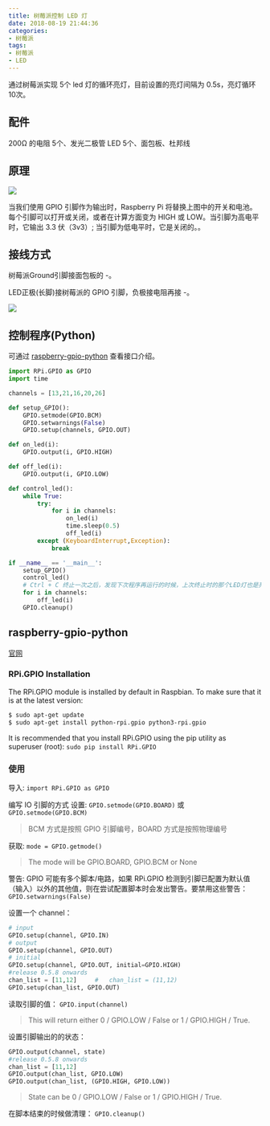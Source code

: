 ```yaml
---
title: 树莓派控制 LED 灯
date: 2018-08-19 21:44:36
categories: 
- 树莓派
tags: 
- 树莓派 
- LED
---
```

通过树莓派实现 5个 led 灯的循环亮灯，目前设置的亮灯间隔为 0.5s，亮灯循环 10次。

## 配件

200Ω 的电阻 5个、发光二极管 LED 5个、面包板、杜邦线

## 原理

![](https://ws3.sinaimg.cn/large/006tKfTcly1fjlt2uriifj30dx06rmxi.jpg)

当我们使用 GPIO 引脚作为输出时，Raspberry Pi 将替换上图中的开关和电池。每个引脚可以打开或关闭，或者在计算方面变为
 HIGH 或 LOW。当引脚为高电平时，它输出 3.3 伏（3v3）; 当引脚为低电平时，它是关闭的。。

<!--more-->

## 接线方式

树莓派Ground引脚接面包板的 -。

LED正极(长脚)接树莓派的 GPIO 引脚，负极接电阻再接 -。

![](https://ws2.sinaimg.cn/large/006tKfTcly1fjlt39xn7jj31kw1q24or.jpg)

## 控制程序(Python)

可通过 [raspberry-gpio-python](#jump) 查看接口介绍。
```python
import RPi.GPIO as GPIO
import time

channels = [13,21,16,20,26]

def setup_GPIO():
    GPIO.setmode(GPIO.BCM)
    GPIO.setwarnings(False)
    GPIO.setup(channels, GPIO.OUT)

def on_led(i):
    GPIO.output(i, GPIO.HIGH)

def off_led(i):
    GPIO.output(i, GPIO.LOW)

def control_led():
    while True:
        try:
            for i in channels:
                on_led(i)
                time.sleep(0.5)
                off_led(i)
        except (KeyboardInterrupt,Exception):
            break

if __name__ == '__main__':
    setup_GPIO()
    control_led()
    # Ctrl + C 终止一次之后，发现下次程序再运行的时候，上次终止时的那个LED灯也是亮的，所以在终止之后加了全部设置为LOW
    for i in channels:
        off_led(i)
    GPIO.cleanup()
```


## <a name="jump">raspberry-gpio-python</a>

[官网](https://pypi.python.org/pypi/RPi.GPIO)

### RPi.GPIO Installation

The RPi.GPIO module is installed by default in Raspbian. To make sure that it is at the latest version:
```bash
$ sudo apt-get update
$ sudo apt-get install python-rpi.gpio python3-rpi.gpio
```

It is recommended that you install RPi.GPIO using the pip utility as superuser (root):
`sudo pip install RPi.GPIO`

### 使用

导入:
`import RPi.GPIO as GPIO`

编写 IO 引脚的方式
设置:
`GPIO.setmode(GPIO.BOARD)` 或 `GPIO.setmode(GPIO.BCM)`
> BCM 方式是按照 GPIO 引脚编号，BOARD 方式是按照物理编号

获取:
`mode = GPIO.getmode()`
> The mode will be GPIO.BOARD, GPIO.BCM or None

警告:
GPIO 可能有多个脚本/电路，如果 RPi.GPIO 检测到引脚已配置为默认值（输入）以外的其他值，则在尝试配置脚本时会发出警告。要禁用这些警告：
`GPIO.setwarnings(False)`

设置一个 channel：
```python
# input
GPIO.setup(channel, GPIO.IN)
# output
GPIO.setup(channel, GPIO.OUT)
# initial
GPIO.setup(channel, GPIO.OUT, initial=GPIO.HIGH)
#release 0.5.8 onwards
chan_list = [11,12] 	#   chan_list = (11,12)
GPIO.setup(chan_list, GPIO.OUT)
```

读取引脚的值：
`GPIO.input(channel)`
> This will return either 0 / GPIO.LOW / False or 1 / GPIO.HIGH / True.

设置引脚输出的的状态：
```python
GPIO.output(channel, state)
#release 0.5.8 onwards
chan_list = [11,12] 
GPIO.output(chan_list, GPIO.LOW)
GPIO.output(chan_list, (GPIO.HIGH, GPIO.LOW))
```
> State can be 0 / GPIO.LOW / False or 1 / GPIO.HIGH / True.

在脚本结束的时候做清理：
`GPIO.cleanup()`